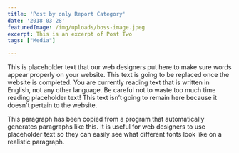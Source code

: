 ```yaml
---
title: 'Post by only Report Category'
date: '2018-03-28'
featuredImage: /img/uploads/boss-image.jpeg
excerpt: This is an excerpt of Post Two
tags: ["Media"]

---
```

This is placeholder text that our web designers put here to make sure words appear properly on your website. This text is going to be replaced once the website is completed. You are currently reading text that is written in English, not any other language. Be careful not to waste too much time reading placeholder text! This text isn’t going to remain here because it doesn't pertain to the website.

This paragraph has been copied from a program that automatically generates paragraphs like this. It is useful for web designers to use placeholder text so they can easily see what different fonts look like on a realistic paragraph.
